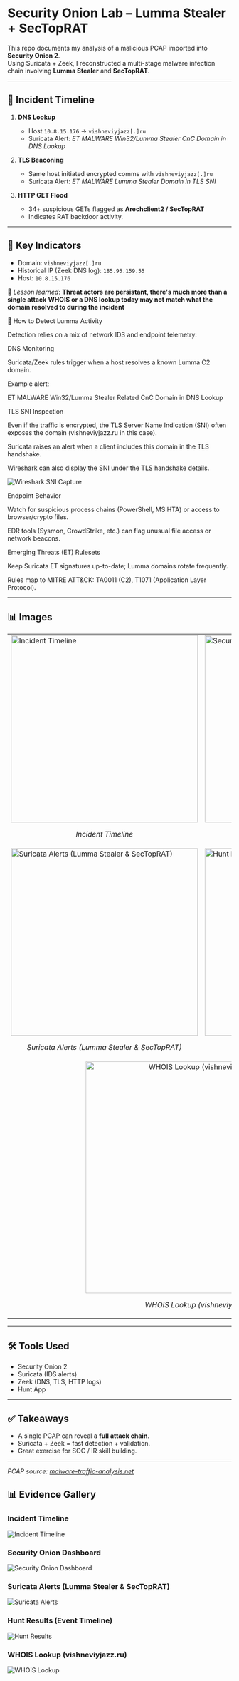 
# Security Onion Lab – Lumma Stealer + SecTopRAT

This repo documents my analysis of a malicious PCAP imported into **Security Onion 2**.  
Using Suricata + Zeek, I reconstructed a multi-stage malware infection chain involving **Lumma Stealer** and **SecTopRAT**.

---

## 📌 Incident Timeline

1. **DNS Lookup**  
   - Host `10.8.15.176` → `vishneviyjazz[.]ru`  
   - Suricata Alert: *ET MALWARE Win32/Lumma Stealer CnC Domain in DNS Lookup*

2. **TLS Beaconing**  
   - Same host initiated encrypted comms with `vishneviyjazz[.]ru`  
   - Suricata Alert: *ET MALWARE Lumma Stealer Domain in TLS SNI*

3. **HTTP GET Flood**  
   - 34+ suspicious GETs flagged as **Arechclient2 / SecTopRAT**  
   - Indicates RAT backdoor activity.

---

## 🔎 Key Indicators
- Domain: `vishneviyjazz[.]ru`  
- Historical IP (Zeek DNS log): `185.95.159.55`  
- Host: `10.8.15.176`  

📌 *Lesson learned*: **Threat actors are persistant, there's much more than a single attack**
                     **WHOIS or a DNS lookup today may not match what the domain resolved to during the incident**
                     
🔎 How to Detect Lumma Activity

Detection relies on a mix of network IDS and endpoint telemetry:

DNS Monitoring

Suricata/Zeek rules trigger when a host resolves a known Lumma C2 domain.

Example alert:

ET MALWARE Win32/Lumma Stealer Related CnC Domain in DNS Lookup


TLS SNI Inspection

Even if the traffic is encrypted, the TLS Server Name Indication (SNI) often exposes the domain (vishneviyjazz.ru in this case).

Suricata raises an alert when a client includes this domain in the TLS handshake.

Wireshark can also display the SNI under the TLS handshake details. 

![Wireshark SNI Capture](images/Wiresharkpcap8.15.png)


Endpoint Behavior

Watch for suspicious process chains (PowerShell, MSIHTA) or access to browser/crypto files.

EDR tools (Sysmon, CrowdStrike, etc.) can flag unusual file access or network beacons.

Emerging Threats (ET) Rulesets

Keep Suricata ET signatures up-to-date; Lumma domains rotate frequently.

Rules map to MITRE ATT&CK: TA0011 (C2), T1071 (Application Layer Protocol).                     

---

## 📊 Images

<table>
<tr>
  <td>
    <a href="images/timeline.png" target="_blank">
      <img src="images/timeline.png" width="420" alt="Incident Timeline">
    </a>
    <p align="center"><em>Incident Timeline</em></p>
  </td>
  <td>
    <a href="images/so-dashboard-overview.png" target="_blank">
      <img src="images/so-dashboard-overview.png" width="420" alt="Security Onion Dashboard">
    </a>
    <p align="center"><em>Security Onion Dashboard</em></p>
  </td>
</tr>
<tr>
  <td>
    <a href="images/so-suricata-alerts.png" target="_blank">
      <img src="images/so-suricata-alerts.png" width="420" alt="Suricata Alerts (Lumma Stealer & SecTopRAT)">
    </a>
    <p align="center"><em>Suricata Alerts (Lumma Stealer &amp; SecTopRAT)</em></p>
  </td>
  <td>
    <a href="images/so-hunt-results.png" target="_blank">
      <img src="images/so-hunt-results.png" width="420" alt="Hunt Results (Event Timeline)">
    </a>
    <p align="center"><em>Hunt Results (Event Timeline)</em></p>
  </td>
</tr>
<tr>
  <td colspan="2" align="center">
    <a href="images/domain-whois-vishneviyjazz.png" target="_blank">
      <img src="images/domain-whois-vishneviyjazz.png" width="520" alt="WHOIS Lookup (vishneviyjazz.ru)">
    </a>
    <p><em>WHOIS Lookup (vishneviyjazz.ru)</em></p>
  </td>
</tr>
</table>

---

## 🛠️ Tools Used

- Security Onion 2  
- Suricata (IDS alerts)  
- Zeek (DNS, TLS, HTTP logs)  
- Hunt App  

---

## ✅ Takeaways

- A single PCAP can reveal a **full attack chain**.  
- Suricata + Zeek = fast detection + validation.  
- Great exercise for SOC / IR skill building.  

---

*PCAP source: [malware-traffic-analysis.net](https://www.malware-traffic-analysis.net/)*

## 📊 Evidence Gallery

### Incident Timeline
![Incident Timeline](images/timeline.png)

### Security Onion Dashboard
![Security Onion Dashboard](images/so-dashboard-overview.png)

### Suricata Alerts (Lumma Stealer & SecTopRAT)
![Suricata Alerts](images/so-suricata-alerts.png)

### Hunt Results (Event Timeline)
![Hunt Results](images/so-hunt-results.png)

### WHOIS Lookup (vishneviyjazz.ru)
![WHOIS Lookup](images/domain-whois-vishneviyjazz.png)














    

